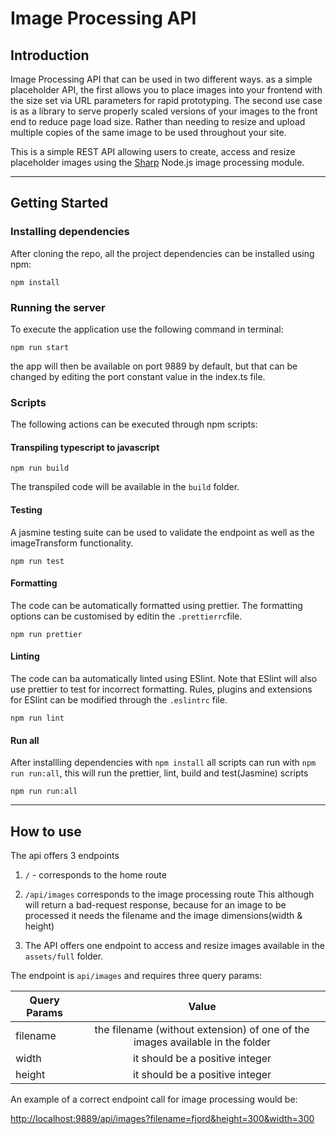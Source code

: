 # Image Processing API

## Introduction

Image Processing API that can be used in two different ways. as a simple placeholder API, the first allows you to place images into your frontend with the size set via URL parameters for rapid prototyping. The second use case is as a library to serve properly scaled versions of your images to the front end to reduce page load size. Rather than needing to resize and upload multiple copies of the same image to be used throughout your site.

This is a simple REST API allowing users to create, access and resize placeholder images using the [Sharp](https://sharp.pixelplumbing.com/) Node.js image processing module.

---

## Getting Started

### Installing dependencies

After cloning the repo, all the project dependencies can be installed using npm:

```
npm install
```

### Running the server

To execute the application use the following command in terminal:

```
npm run start
```

the app will then be available on port 9889 by default, but that can be changed by editing the port constant value in the index.ts file.

### Scripts

The following actions can be executed through npm scripts:

#### Transpiling typescript to javascript

```
npm run build
```

The transpiled code will be available in the `build` folder.

#### Testing

A jasmine testing suite can be used to validate the endpoint as well as the imageTransform functionality.

```
npm run test
```

#### Formatting

The code can be automatically formatted using prettier. The formatting options can be customised by editin the `.prettierrc`file.

```
npm run prettier
```

#### Linting

The code can ba automatically linted using ESlint. Note that ESlint will also use prettier to test for incorrect formatting. Rules, plugins and extensions for ESlint can be modified through the `.eslintrc` file.

```
npm run lint
```

#### Run all

After installling dependencies with `npm install` all scripts can run with `npm run run:all`, this will run the prettier, lint, build and test(Jasmine) scripts

```
npm run run:all
```

---

## How to use

The api offers 3 endpoints

1. `/` - corresponds to the home route
2. `/api/images` corresponds to the image processing route
   This although will return a bad-request response, because for an image to be processed it needs the filename and the image dimensions(width & height)

3. The API offers one endpoint to access and resize images available in the `assets/full` folder.

The endpoint is `api/images` and requires three query params:

| Query Params |                                     Value                                     |
| ------------ | :---------------------------------------------------------------------------: |
| filename     | the filename (without extension) of one of the images available in the folder |
| width        |                        it should be a positive integer                        |
| height       |                        it should be a positive integer                        |

An example of a correct endpoint call for image processing would be:

[http://localhost:9889/api/images?filename=fjord&height=300&width=300](http://localhost:9889/api/images?filename=fjord&height=300&width=300)
